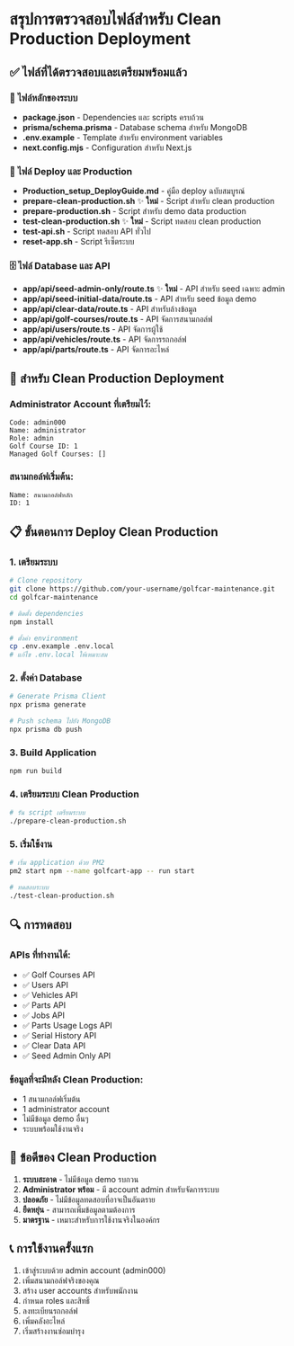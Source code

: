 # สรุปการตรวจสอบไฟล์สำหรับ Clean Production Deployment

## ✅ ไฟล์ที่ได้ตรวจสอบและเตรียมพร้อมแล้ว

### 📁 ไฟล์หลักของระบบ
- **package.json** - Dependencies และ scripts ครบถ้วน
- **prisma/schema.prisma** - Database schema สำหรับ MongoDB
- **.env.example** - Template สำหรับ environment variables
- **next.config.mjs** - Configuration สำหรับ Next.js

### 🔧 ไฟล์ Deploy และ Production
- **Production_setup_DeployGuide.md** - คู่มือ deploy ฉบับสมบูรณ์
- **prepare-clean-production.sh** ✨ **ใหม่** - Script สำหรับ clean production
- **prepare-production.sh** - Script สำหรับ demo data production
- **test-clean-production.sh** ✨ **ใหม่** - Script ทดสอบ clean production
- **test-api.sh** - Script ทดสอบ API ทั่วไป
- **reset-app.sh** - Script รีเซ็ตระบบ

### 🗄️ ไฟล์ Database และ API
- **app/api/seed-admin-only/route.ts** ✨ **ใหม่** - API สำหรับ seed เฉพาะ admin
- **app/api/seed-initial-data/route.ts** - API สำหรับ seed ข้อมูล demo
- **app/api/clear-data/route.ts** - API สำหรับล้างข้อมูล
- **app/api/golf-courses/route.ts** - API จัดการสนามกอล์ฟ
- **app/api/users/route.ts** - API จัดการผู้ใช้
- **app/api/vehicles/route.ts** - API จัดการรถกอล์ฟ
- **app/api/parts/route.ts** - API จัดการอะไหล่

## 🎯 สำหรับ Clean Production Deployment

### Administrator Account ที่เตรียมไว้:
```
Code: admin000
Name: administrator
Role: admin
Golf Course ID: 1
Managed Golf Courses: []
```

### สนามกอล์ฟเริ่มต้น:
```
Name: สนามกอล์ฟหลัก
ID: 1
```

## 📋 ขั้นตอนการ Deploy Clean Production

### 1. เตรียมระบบ
```bash
# Clone repository
git clone https://github.com/your-username/golfcar-maintenance.git
cd golfcar-maintenance

# ติดตั้ง dependencies
npm install

# ตั้งค่า environment
cp .env.example .env.local
# แก้ไข .env.local ให้เหมาะสม
```

### 2. ตั้งค่า Database
```bash
# Generate Prisma Client
npx prisma generate

# Push schema ไปยัง MongoDB
npx prisma db push
```

### 3. Build Application
```bash
npm run build
```

### 4. เตรียมระบบ Clean Production
```bash
# รัน script เตรียมระบบ
./prepare-clean-production.sh
```

### 5. เริ่มใช้งาน
```bash
# เริ่ม application ด้วย PM2
pm2 start npm --name golfcart-app -- run start

# ทดสอบระบบ
./test-clean-production.sh
```

## 🔍 การทดสอบ

### APIs ที่ทำงานได้:
- ✅ Golf Courses API
- ✅ Users API  
- ✅ Vehicles API
- ✅ Parts API
- ✅ Jobs API
- ✅ Parts Usage Logs API
- ✅ Serial History API
- ✅ Clear Data API
- ✅ Seed Admin Only API

### ข้อมูลที่จะมีหลัง Clean Production:
- 1 สนามกอล์ฟเริ่มต้น
- 1 administrator account
- ไม่มีข้อมูล demo อื่นๆ
- ระบบพร้อมใช้งานจริง

## 🚀 ข้อดีของ Clean Production

1. **ระบบสะอาด** - ไม่มีข้อมูล demo รบกวน
2. **Administrator พร้อม** - มี account admin สำหรับจัดการระบบ
3. **ปลอดภัย** - ไม่มีข้อมูลทดสอบที่อาจเป็นอันตราย
4. **ยืดหยุ่น** - สามารถเพิ่มข้อมูลตามต้องการ
5. **มาตรฐาน** - เหมาะสำหรับการใช้งานจริงในองค์กร

## 📞 การใช้งานครั้งแรก

1. เข้าสู่ระบบด้วย admin account (admin000)
2. เพิ่มสนามกอล์ฟจริงของคุณ
3. สร้าง user accounts สำหรับพนักงาน
4. กำหนด roles และสิทธิ์
5. ลงทะเบียนรถกอล์ฟ
6. เพิ่มคลังอะไหล่
7. เริ่มสร้างงานซ่อมบำรุง